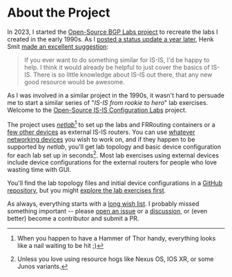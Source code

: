 # About the Project

In 2023, I started the [Open-Source BGP Labs project](https://bgplabs.net/) to recreate the labs I created in the early 1990s. As I [posted a status update a year later](https://blog.ipspace.net/2024/07/bgp-labs-year-later/), Henk Smit [made an excellent suggestion](https://blog.ipspace.net/2024/07/bgp-labs-year-later/#2330):

> If you ever want to do something similar for IS-IS, I'd be happy to help. I think it would already be helpful to just cover the basics of IS-IS. There is so little knowledge about IS-IS out there, that any new good resource would be awesome.

As I was involved in a similar project in the 1990s, it wasn't hard to persuade me to start a similar series of "_IS-IS from rookie to hero_" lab exercises. Welcome to the [Open-Source IS-IS Configuration Labs](https://isis.bgplabs.net/) project.

The project uses _[netlab](https://netlab.tools)_[^HT] to set up the labs and FRRouting containers or a [few other devices](1-setup.md#select-the-additional-devices-in-your-lab) as external IS-IS routers. You can use [whatever networking devices](1-setup.md#select-the-network-devices-you-will-work-with) you wish to work on, and if they happen to be supported by _netlab_, you'll get lab topology and basic device configuration for each lab set up in seconds[^XR]. Most lab exercises using external devices include device configurations for the external routers for people who love wasting time with GUI.

You'll find the lab topology files and initial device configurations in a [GitHub repository](https://github.com/bgplab/isis), but you might [explore the lab exercises first](https://isis.bgplabs.net/).

As always, everything starts with a [long wish list](3-upcoming.md). I probably missed something important -- please [open an issue](https://github.com/bgplab/isis/issues) or a [discussion](https://github.com/bgplab/isis/discussions), or (even better) become a contributor and submit a PR.

[^HT]: When you happen to have a Hammer of Thor handy, everything looks like a nail waiting to be hit ;)

[^XR]: Unless you love using resource hogs like Nexus OS, IOS XR, or some Junos variants.
